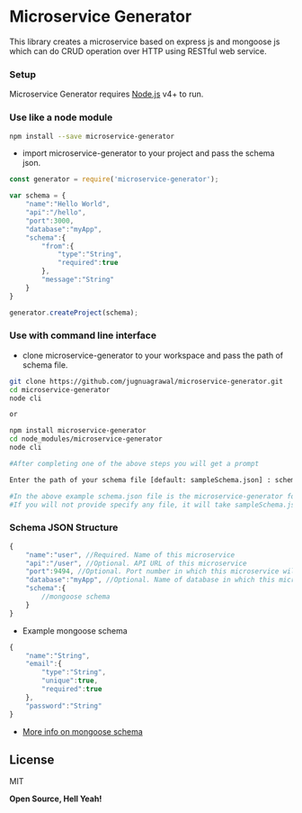# Microservice Generator

This library creates a microservice based on express js and mongoose js which can do CRUD operation over HTTP using RESTful web service.


### Setup

Microservice Generator requires [Node.js](https://nodejs.org/) v4+ to run.


### Use like a node module

```sh
npm install --save microservice-generator
```

- import microservice-generator to your project and pass the schema json.

```javascript
const generator = require('microservice-generator');

var schema = {
    "name":"Hello World",
    "api":"/hello",
    "port":3000,
    "database":"myApp",
    "schema":{
        "from":{
            "type":"String",
            "required":true
        },
        "message":"String"
    }
}

generator.createProject(schema);

```


### Use with command line interface

- clone microservice-generator to your workspace and pass the path of schema file.

```sh
git clone https://github.com/jugnuagrawal/microservice-generator.git
cd microservice-generator
node cli

or

npm install microservice-generator
cd node_modules/microservice-generator
node cli

#After completing one of the above steps you will get a prompt

Enter the path of your schema file [default: sampleSchema.json] : schema.json

#In the above example schema.json file is the microservice-generator folder
#If you will not provide specify any file, it will take sampleSchema.json file present in the project folder
```


### Schema JSON Structure

```javascript
{
    "name":"user", //Required. Name of this microservice
    "api":"/user", //Optional. API URL of this microservice
    "port":9494, //Optional. Port number in which this microservice will be running
    "database":"myApp", //Optional. Name of database in which this microservice will create it's collection
    "schema":{
        //mongoose schema
    }
}
```
- Example mongoose schema
```javascript
{
    "name":"String",
    "email":{
        "type":"String",
        "unique":true,
        "required":true
    },
    "password":"String"
}
```
- [More info on mongoose schema](http://mongoosejs.com/docs/guide.html)

<!--[API Documentation](https://github.com/jugnuagrawal/microservice-generator/wiki)-->

License
----

MIT


**Open Source, Hell Yeah!**
